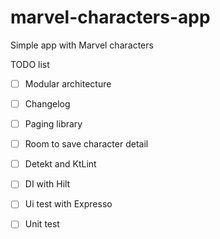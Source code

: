 # marvel-characters-app
Simple app with Marvel characters

TODO list
- [ ] Modular architecture
- [ ] Changelog
- [ ] Paging library
- [ ] Room to save character detail
- [ ] Detekt and KtLint
- [ ] DI with Hilt
- [ ] Ui test with Expresso
- [ ] Unit test

